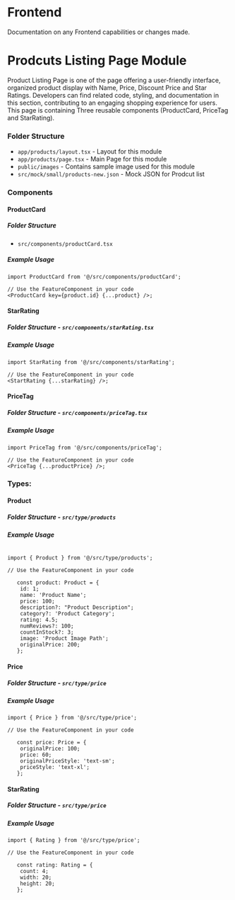 # Frontend

Documentation on any Frontend capabilities or changes made.

# Prodcuts Listing Page Module

Product Listing Page is one of the page offering a user-friendly interface, organized product display with Name, Price, Discount Price and Star Ratings. Developers can find related code, styling, and documentation in this section, contributing to an engaging shopping experience for users.
This page is containing Three reusable components (ProductCard, PriceTag and StarRating).

### Folder Structure

- `app/products/layout.tsx` - Layout for this module
- `app/products/page.tsx` - Main Page for this module
- `public/images` - Contains sample image used for this module
- `src/mock/small/products-new.json` - Mock JSON for Prodcut list

### Components

#### ProductCard

##### Folder Structure

- `src/components/productCard.tsx`

##### Example Usage

```tsx
import ProductCard from '@/src/components/productCard';

// Use the FeatureComponent in your code
<ProductCard key={product.id} {...product} />;
```

#### StarRating

##### Folder Structure - `src/components/starRating.tsx`

##### Example Usage

```tsx
import StarRating from '@/src/components/starRating';

// Use the FeatureComponent in your code
<StartRating {...starRating} />;
```

#### PriceTag

##### Folder Structure - `src/components/priceTag.tsx`

##### Example Usage

```tsx
import PriceTag from '@/src/components/priceTag';

// Use the FeatureComponent in your code
<PriceTag {...productPrice} />;
```

### Types:

#### Product

##### Folder Structure - `src/type/products`

##### Example Usage

```tsx

import { Product } from '@/src/type/products';

// Use the FeatureComponent in your code

   const product: Product = {
    id: 1;
    name: 'Product Name';
    price: 100;
    description?: "Product Description";
    category?: 'Product Category';
    rating: 4.5;
    numReviews?: 100;
    countInStock?: 3;
    image: 'Product Image Path';
    originalPrice: 200;
   };

```

#### Price

##### Folder Structure - `src/type/price`

##### Example Usage

```tsx
import { Price } from '@/src/type/price';

// Use the FeatureComponent in your code

   const price: Price = {
    originalPrice: 100;
    price: 60;
    originalPriceStyle: 'text-sm';
    priceStyle: 'text-xl';
   };

```

#### StarRating

##### Folder Structure - `src/type/price`

##### Example Usage

```tsx
import { Rating } from '@/src/type/price';

// Use the FeatureComponent in your code

   const rating: Rating = {
    count: 4;
    width: 20;
    height: 20;
   };

```

